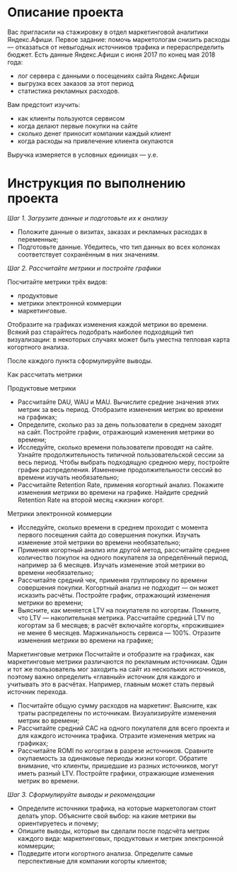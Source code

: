 # Описание проекта
Вас пригласили на стажировку в отдел маркетинговой аналитики Яндекс.Афиши. Первое задание: помочь маркетологам снизить расходы — отказаться от невыгодных источников трафика и перераспределить бюджет. Есть данные Яндекс.Афиши с июня 2017 по конец мая 2018 года:
 - лог сервера с данными о посещениях сайта Яндекс.Афиши
 - выгрузка всех заказов за этот период
 - статистика рекламных расходов.

Вам предстоит изучить:

 - как клиенты пользуются сервисом
 - когда делают первые покупки на сайте
 - сколько денег приносит компании каждый клиент
 - когда расходы на привлечение клиента окупаются

Выручка измеряется в условных единицах — у.е.

# Инструкция по выполнению проекта

*Шаг 1. Загрузите данные и подготовьте их к анализу*

 - Положите данные о визитах, заказах и рекламных расходах в переменные;
 - Подготовьте данные. Убедитесь, что тип данных во всех колонках соответствует сохранённым в них значениям.

*Шаг 2. Рассчитайте метрики и постройте графики*

Посчитайте метрики трёх видов:
 - продуктовые
 - метрики электронной коммерции
 - маркетинговые.

Отобразите на графиках изменения каждой метрики во времени. Всякий раз старайтесь подобрать наиболее подходящий тип визуализации: в некоторых случаях может быть уместна тепловая карта когортного анализа.

После каждого пункта сформулируйте выводы.

Как рассчитать метрики

Продуктовые метрики
 - Рассчитайте DAU, WAU и MAU. Вычислите средние значения этих метрик за весь период. Отобразите изменения метрик во времени на графиках;
 - Определите, сколько раз за день пользователи в среднем заходят на сайт. Постройте график, отражающий изменения метрики во времени;
 - Исследуйте, сколько времени пользователи проводят на сайте. Узнайте продолжительность типичной пользовательской сессии за весь период. Чтобы выбрать подходящую среднюю меру, постройте график распределения. Изменение продолжительности сессий во времени изучать необязательно;
 - Рассчитайте Retention Rate, применяя когортный анализ. Покажите изменения метрики во времени на графике. Найдите средний Retention Rate на второй месяц «жизни» когорт.

Метрики электронной коммерции
 - Исследуйте, сколько времени в среднем проходит с момента первого посещения сайта до совершения покупки. Изучать изменение этой метрики во времени необязательно;
 - Применяя когортный анализ или другой метод, рассчитайте среднее количество покупок на одного покупателя за определённый период, например за 6 месяцев. Изучать изменение этой метрики во времени необязательно;
 - Рассчитайте средний чек, применяя группировку по времени совершения покупки. Когортный анализ не подходит — он может исказить расчёты. Постройте график, отражающий изменения метрики во времени;
 - Выясните, как меняется LTV на покупателя по когортам. Помните, что LTV — накопительная метрика. Рассчитайте средний LTV по когортам за 6 месяцев; в расчёт включайте когорты, «прожившие» не менее 6 месяцев. Маржинальность сервиса — 100%. Отразите изменения метрики во времени на графике;

Маркетинговые метрики
Посчитайте и отобразите на графиках, как маркетинговые метрики различаются по рекламным источникам.
Один и тот же пользователь мог заходить на сайт из нескольких источников, поэтому важно определить «главный» источник для каждого и учитывать это в расчётах. Например, главным может стать первый источник перехода.
 - Посчитайте общую сумму расходов на маркетинг. Выясните, как траты распределены по источникам. Визуализируйте изменения метрик во времени;
 - Рассчитайте средний CAC на одного покупателя для всего проекта и для каждого источника трафика. Отразите изменения метрик на графиках;
 - Рассчитайте ROMI по когортам в разрезе источников. Сравните окупаемость за одинаковые периоды жизни когорт. Обратите внимание, что клиенты, пришедшие из разных источников, могут иметь разный LTV. Постройте графики, отражающие изменения метрик во времени.

*Шаг 3. Сформулируйте выводы и рекомендации*
 - Определите источники трафика, на которые маркетологам стоит делать упор. Объясните свой выбор: на какие метрики вы ориентируетесь и почему;
 - Опишите выводы, которые вы сделали после подсчёта метрик каждого вида: маркетинговых, продуктовых и метрик электронной коммерции;
 - Подведите итоги когортного анализа. Определите самые перспективные для компании когорты клиентов;